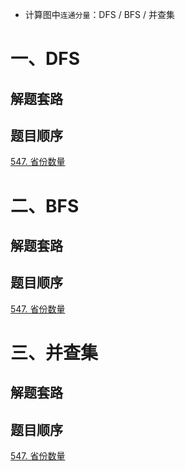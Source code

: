 * 计算图中`连通分量`：DFS / BFS / 并查集

# 一、DFS
## 解题套路

## 题目顺序
[547. 省份数量](https://leetcode.cn/problems/number-of-provinces/)  


# 二、BFS
## 解题套路

## 题目顺序
[547. 省份数量](https://leetcode.cn/problems/number-of-provinces/)  

# 三、并查集
## 解题套路

## 题目顺序
[547. 省份数量](https://leetcode.cn/problems/number-of-provinces/)  

